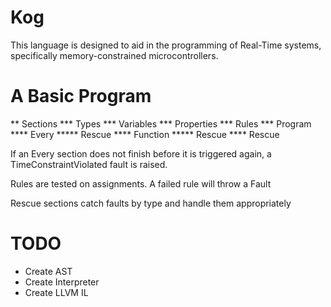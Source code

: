 # Kog

This language is designed to aid in the programming of Real-Time systems, specifically memory-constrained microcontrollers.

# A Basic Program

** Sections
*** Types
*** Variables
*** Properties
*** Rules
*** Program
**** Every
***** Rescue
**** Function
***** Rescue
**** Rescue

If an Every section does not finish before it is triggered again, a TimeConstraintViolated fault is raised.

Rules are tested on assignments. A failed rule will throw a Fault

Rescue sections catch faults by type and handle them appropriately
# TODO

* Create AST
* Create Interpreter
* Create LLVM IL
